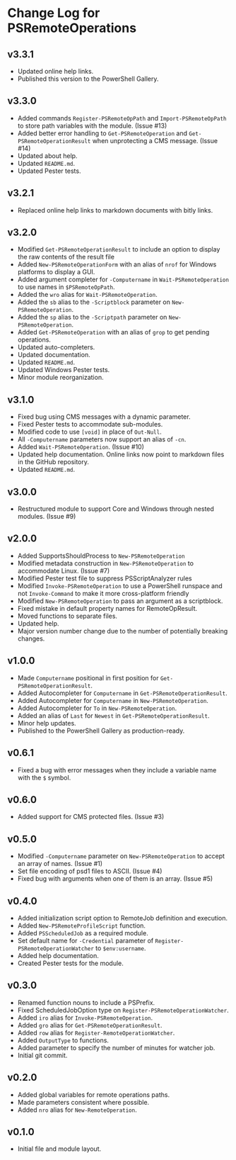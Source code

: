 # Change Log for PSRemoteOperations

## v3.3.1

+ Updated online help links.
+ Published this version to the PowerShell Gallery.

## v3.3.0

+ Added commands `Register-PSRemoteOpPath` and `Import-PSRemoteOpPath` to store path variables with the module. (Issue #13)
+ Added better error handling to `Get-PSRemoteOperation` and `Get-PSRemoteOperationResult` when unprotecting a CMS message. (Issue #14)
+ Updated about help.
+ Updated `README.md`.
+ Updated Pester tests.

## v3.2.1

+ Replaced online help links to markdown documents with bitly links.

## v3.2.0

+ Modified `Get-PSRemoteOperationResult` to include an option to display the raw contents of the result file
+ Added `New-PSRemoteOperationForm` with an alias of `nrof` for Windows platforms to display a GUI.
+ Added argument completer for `-Computername` in `Wait-PSRemoteOperation` to use names in `$PSRemoteOpPath`.
+ Added the `wro` alias for `Wait-PSRemoteOperation`.
+ Added the `sb` alias to the `-Scriptblock` parameter on `New-PSRemoteOperation`.
+ Added the `sp` alias to the `-Scriptpath` parameter on `New-PSRemoteOperation`.
+ Added `Get-PSRemoteOperation` with an alias of `grop` to get pending operations.
+ Updated auto-completers.
+ Updated documentation.
+ Updated `README.md`.
+ Updated Windows Pester tests.
+ Minor module reorganization.

## v3.1.0

+ Fixed bug using CMS messages with a dynamic parameter.
+ Fixed Pester tests to accommodate sub-modules.
+ Modified code to use `[void]` in place of `Out-Null`.
+ All `-Computername` parameters now support an alias of `-cn`.
+ Added `Wait-PSRemoteOperation`. (Issue #10)
+ Updated help documentation. Online links now point to markdown files in the GitHub repository.
+ Updated `README.md`.

## v3.0.0

+ Restructured module to support Core and Windows through nested modules. (Issue #9)

## v2.0.0

+ Added SupportsShouldProcess to `New-PSRemoteOperation`
+ Modified metadata construction in `New-PSRemoteOperation` to accommodate Linux. (Issue #7)
+ Modified Pester test file to suppress PSScriptAnalyzer rules
+ Modified `Invoke-PSRemoteOperation` to use a PowerShell runspace and not `Invoke-Command` to make it more cross-platform friendly
+ Modified `New-PSRemoteOperation` to pass an argument as a scriptblock.
+ Fixed mistake in default property names for RemoteOpResult.
+ Moved functions to separate files.
+ Updated help.
+ Major version number change due to the number of potentially breaking changes.

## v1.0.0

+ Made `Computername` positional in first position for `Get-PSRemoteOperationResult`.
+ Added Autocompleter for `Computername` in `Get-PSRemoteOperationResult`.
+ Added Autocompleter for `Computername` in `New-PSRemoteOperation`.
+ Added Autocompleter for `To` in `New-PSRemoteOperation`.
+ Added an alias of `Last` for `Newest` in `Get-PSRemoteOperationResult`.
+ Minor help updates.
+ Published to the PowerShell Gallery as production-ready.

## v0.6.1

+ Fixed a bug with error messages when they include a variable name with the `$` symbol.

## v0.6.0

+ Added support for CMS protected files. (Issue #3)

## v0.5.0

+ Modified `-Computername` parameter on `New-PSRemoteOperation` to accept an array of names. (Issue #1)
+ Set file encoding of psd1 files to ASCII. (Issue #4)
+ Fixed bug with arguments when one of them is an array. (Issue #5)

## v0.4.0

+ Added initialization script option to RemoteJob definition and execution.
+ Added `New-PSRemoteProfileScript` function.
+ Added `PSScheduledJob` as a required module.
+ Set default name for `-Credential` parameter of `Register-PSRemoteOperationWatcher` to `$env:username`.
+ Added help documentation.
+ Created Pester tests for the module.

## v0.3.0

+ Renamed function nouns to include a PSPrefix.
+ Fixed ScheduledJobOption type on `Register-PSRemoteOperationWatcher`.
+ Added `iro` alias for `Invoke-PSRemoteOperation`.
+ Added `gro` alias for `Get-PSRemoteOperationResult`.
+ Added `row` alias for `Register-RemoteOperationWatcher`.
+ Added `OutputType` to functions.
+ Added parameter to specify the number of minutes for watcher job.
+ Initial git commit.

## v0.2.0

+ Added global variables for remote operations paths.
+ Made parameters consistent where possible.
+ Added `nro` alias for `New-RemoteOperation`.

## v0.1.0

+ Initial file and module layout.
